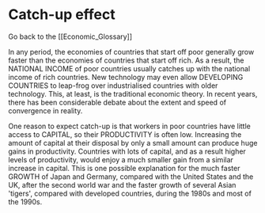 # Catch-up effect

Go back to the [[Economic_Glossary]]


In any period, the economies of countries that start off poor generally grow faster than the economies of countries that start off rich. As a result, the NATIONAL INCOME of poor countries usually catches up with the national income of rich countries. New technology may even allow DEVELOPING COUNTRIES to leap-frog over industrialised countries with older technology. This, at least, is the traditional economic theory. In recent years, there has been considerable debate about the extent and speed of convergence in reality.

One reason to expect catch-up is that workers in poor countries have little access to CAPITAL, so their PRODUCTIVITY is often low. Increasing the amount of capital at their disposal by only a small amount can produce huge gains in productivity. Countries with lots of capital, and as a result higher levels of productivity, would enjoy a much smaller gain from a similar increase in capital. This is one possible explanation for the much faster GROWTH of Japan and Germany, compared with the United States and the UK, after the second world war and the faster growth of several Asian 'tigers', compared with developed countries, during the 1980s and most of the 1990s.

